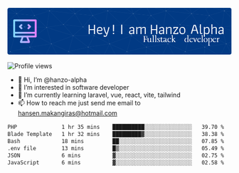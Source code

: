 ![Header](./github-header-image.png)

![Profile views](https://gpvc.arturio.dev/hanzo-alpha)

- 👋 Hi, I’m @hanzo-alpha
- 👀 I’m interested in software developer
- 🌱 I’m currently learning laravel, vue, react, vite, tailwind
- 📫 How to reach me just send me email to hansen.makangiras@hotmail.com 

<!---
hanzo-alpha/hanzo-alpha is a ✨ special ✨ repository because its `README.md` (this file) appears on your GitHub profile.
You can click the Preview link to take a look at your changes.
--->

<!--START_SECTION:waka-->

```text
PHP              1 hr 35 mins    ██████████░░░░░░░░░░░░░░░   39.70 %
Blade Template   1 hr 32 mins    █████████▓░░░░░░░░░░░░░░░   38.38 %
Bash             18 mins         ██░░░░░░░░░░░░░░░░░░░░░░░   07.85 %
.env file        13 mins         █▒░░░░░░░░░░░░░░░░░░░░░░░   05.49 %
JSON             6 mins          ▓░░░░░░░░░░░░░░░░░░░░░░░░   02.75 %
JavaScript       6 mins          ▓░░░░░░░░░░░░░░░░░░░░░░░░   02.58 %
```

<!--END_SECTION:waka-->
